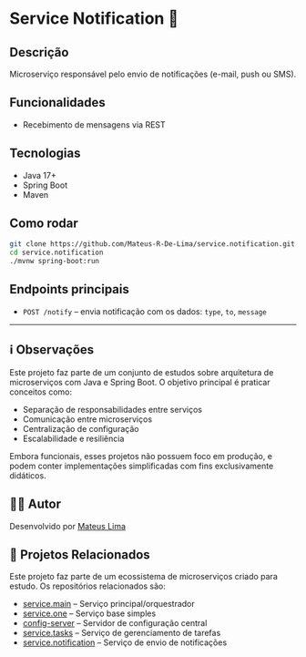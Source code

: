 # Service Notification 📣

## Descrição
Microserviço responsável pelo envio de notificações (e-mail, push ou SMS).

## Funcionalidades
- Recebimento de mensagens via REST


## Tecnologias
- Java 17+
- Spring Boot
- Maven

## Como rodar
```bash
git clone https://github.com/Mateus-R-De-Lima/service.notification.git
cd service.notification
./mvnw spring-boot:run
```

## Endpoints principais
- `POST /notify` – envia notificação com os dados: `type`, `to`, `message`
---

## ℹ️ Observações
Este projeto faz parte de um conjunto de estudos sobre arquitetura de microserviços com Java e Spring Boot. O objetivo principal é praticar conceitos como:
- Separação de responsabilidades entre serviços
- Comunicação entre microserviços
- Centralização de configuração
- Escalabilidade e resiliência

Embora funcionais, esses projetos não possuem foco em produção, e podem conter implementações simplificadas com fins exclusivamente didáticos.

## 👨‍💻 Autor
Desenvolvido por [Mateus Lima](https://github.com/Mateus-R-De-Lima)

## 🔗 Projetos Relacionados

Este projeto faz parte de um ecossistema de microserviços criado para estudo. Os repositórios relacionados são:

- [service.main](https://github.com/Mateus-R-De-Lima/service.main) – Serviço principal/orquestrador
- [service.one](https://github.com/Mateus-R-De-Lima/service.one) – Serviço base simples
- [config-server](https://github.com/Mateus-R-De-Lima/config-server) – Servidor de configuração central
- [service.tasks](https://github.com/Mateus-R-De-Lima/service.tasks) – Serviço de gerenciamento de tarefas
- [service.notification](https://github.com/Mateus-R-De-Lima/service.notification) – Serviço de envio de notificações

